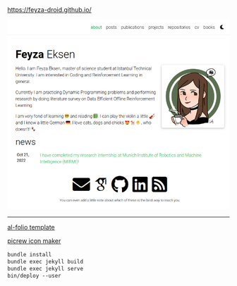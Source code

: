 ##

https://feyza-droid.github.io/

![alt text](https://github.com/feyza-droid/feyza-droid.github.io/blob/master/assets/img/feyza-droid.github.io_img.png?raw=true)

<hr>

<a href="https://github.com/alshedivat/al-folio">al-folio template</a>

<a href="https://picrew.me/image_maker/137904">picrew icon maker</a>

```
bundle install
bundle exec jekyll build
bundle exec jekyll serve
bin/deploy --user
```